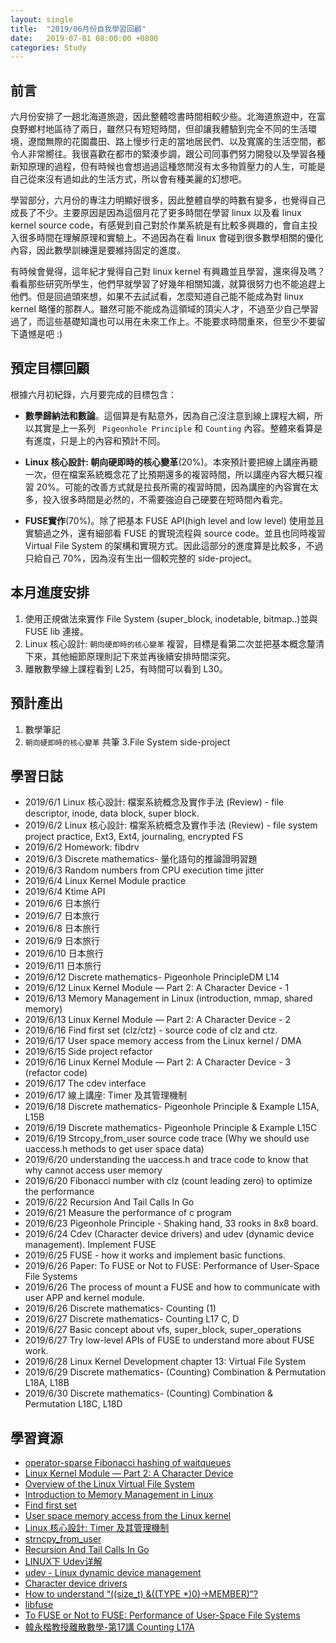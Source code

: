 ```yaml
---
layout: single
title:  "2019/06月份自我學習回顧"
date:   2019-07-01 08:00:00 +0800
categories: Study
---
```


## 前言
六月份安排了一趟北海道旅遊，因此整體唸書時間相較少些。北海道旅遊中，在富良野鄉村地區待了兩日，雖然只有短短時間，但卻讓我體驗到完全不同的生活環境，遼闊無際的花園農田、路上慢步行走的當地居民們、以及寬廣的生活空間，都令人非常嚮往。我很喜歡在都市的緊湊步調，跟公司同事們努力開發以及學習各種新知原理的過程，但有時候也會想過過這種悠閒沒有太多物質壓力的人生，可能是自己從來沒有過如此的生活方式，所以會有種美麗的幻想吧。

學習部分，六月份的專注力明顯好很多，因此整體自學的時數有變多，也覺得自己成長了不少。主要原因是因為這個月花了更多時間在學習 linux 以及看 linux kernel source code，有感覺到自己對於作業系統是有比較多興趣的，會自主投入很多時間在理解原理和實驗上。不過因為在看 linux 會碰到很多數學相關的優化內容，因此數學訓練還是要維持固定的進度。

有時候會覺得，這年紀才覺得自己對 linux kernel 有興趣並且學習，還來得及嗎？看看那些研究所學生，他們早就學習了好幾年相關知識，就算很努力也不能追趕上他們。但是回過頭來想，如果不去試試看，怎麼知道自己能不能成為對 linux kernel 略懂的那群人。雖然可能不能成為這領域的頂尖人才，不過至少自己學習過了，而這些基礎知識也可以用在未來工作上。不能要求時間重來，但至少不要留下遺憾是吧 :)

## 預定目標回顧
根據六月初紀錄，六月要完成的目標包含：

- **數學歸納法和數論**。這個算是有點意外，因為自己沒注意到線上課程大綱，所以其實是上一系列 ` Pigeonhole Principle` 和 `Counting` 內容。整體來看算是有進度，只是上的內容和預計不同。

- **Linux 核心設計: 朝向硬即時的核心變革**(20%)。本來預計要把線上講座再聽一次，但在檔案系統概念花了比預期還多的複習時間，所以講座內容大概只複習 20%。可能的改善方式就是拉長所需的複習時間，因為講座的內容實在太多，投入很多時間是必然的，不需要強迫自己硬要在短時間內看完。

- **FUSE實作**(70%)。除了把基本 FUSE API(high level and low level) 使用並且實驗過之外，還有細部看 FUSE 的實現流程與 source code。並且也同時複習 Virtual File System 的架構和實現方式。因此這部分的進度算是比較多，不過只給自己 70%，因為沒有生出一個較完整的 side-project。

## 本月進度安排
1. 使用正規做法來實作 File System (super_block, inodetable, bitmap..)並與 FUSE lib 連接。
2. Linux 核心設計: `朝向硬即時的核心變革` 複習，目標是看第二次並把基本概念釐清下來，其他細節原理則記下來並再後續安排時間深究。
3. 離散數學線上課程看到 L25，有時間可以看到 L30。

## 預計產出
1. 數學筆記
2. `朝向硬即時的核心變革` 共筆
3.File System side-project

## 學習日誌
- 2019/6/1 Linux 核心設計: 檔案系統概念及實作手法 (Review) - file descriptor, inode, data block, super block.
- 2019/6/2 Linux 核心設計: 檔案系統概念及實作手法 (Review) - file system project practice, Ext3, Ext4, journaling, encrypted FS
- 2019/6/2 Homework: fibdrv
- 2019/6/3 Discrete mathematics- 量化語句的推論證明習題
- 2019/6/3 Random numbers from CPU execution time jitter
- 2019/6/4 Linux Kernel Module practice
- 2019/6/4 Ktime API
- 2019/6/6 日本旅行
- 2019/6/7 日本旅行
- 2019/6/8 日本旅行
- 2019/6/9 日本旅行
- 2019/6/10 日本旅行
- 2019/6/11 日本旅行
- 2019/6/12 Discrete mathematics- Pigeonhole PrincipleDM L14
- 2019/6/12 Linux Kernel Module — Part 2: A Character Device - 1
- 2019/6/13 Memory Management in Linux (introduction, mmap, shared memory)
- 2019/6/13 Linux Kernel Module — Part 2: A Character Device - 2
- 2019/6/16 Find first set (clz/ctz) - source code of clz and ctz.
- 2019/6/17 User space memory access from the Linux kernel / DMA
- 2019/6/15 Side project refactor
- 2019/6/16 Linux Kernel Module — Part 2: A Character Device - 3 (refactor code)
- 2019/6/17 The cdev interface
- 2019/6/17 線上講座: Timer 及其管理機制
- 2019/6/18 Discrete mathematics- Pigeonhole Principle & Example L15A, L15B
- 2019/6/19 Discrete mathematics- Pigeonhole Principle & Example L15C
- 2019/6/19 Strcopy_from_user source code trace (Why we should use uaccess.h methods to get user space data)
- 2019/6/20 understanding the uaccess.h and trace code to know that why cannot access user memory
- 2019/6/20 Fibonacci number with clz (count leading zero) to optimize the performance
- 2019/6/22 Recursion And Tail Calls In Go
- 2019/6/21 Measure the performance of c program
- 2019/6/23 Pigeonhole Principle - Shaking hand, 33 rooks in 8x8 board.
- 2019/6/24 Cdev (Character device drivers) and udev (dynamic device management). Implement FUSE
- 2019/6/25 FUSE - how it works and implement basic functions.
- 2019/6/26 Paper: To FUSE or Not to FUSE: Performance of
User-Space File Systems
- 2019/6/26 The process of mount a FUSE and how to communicate with user APP and kernel module.
- 2019/6/26 Discrete mathematics- Counting (1)
- 2019/6/27 Discrete mathematics- Counting L17 C, D
- 2019/6/27 Basic concept about vfs, super_block, super_operations
- 2019/6/27 Try low-level APIs of FUSE to understand more about FUSE work.
- 2019/6/28 Linux Kernel Development chapter 13: Virtual File System
- 2019/6/29 Discrete mathematics- (Counting) Combination & Permutation L18A, L18B
- 2019/6/30 Discrete mathematics- (Counting) Combination & Permutation L18C, L18D

## 學習資源
- [operator-sparse Fibonacci hashing of waitqueues](http://lwn.net/2002/0221/a/fibonacci-hashing.php3)
- [Linux Kernel Module — Part 2: A Character Device](http://derekmolloy.ie/writing-a-linux-kernel-module-part-2-a-character-device/)
- [Overview of the Linux Virtual File System](https://www.kernel.org/doc/Documentation/filesystems/vfs.txt)
- [Introduction to Memory Management in Linux](https://www.youtube.com/watch?v=EWwfMM2AW9g&fbclid=IwAR13_MBk6R8LmUZRNBFadgLlDvbPCTORpi9nwo8TCZc24Ih5HVWnqiVo-IQ)
- [Find first set](https://en.wikipedia.org/wiki/Find_first_set)
- [User space memory access from the Linux kernel](https://developer.ibm.com/articles/l-kernel-memory-access/)
- [Linux 核心設計: Timer 及其管理機制](https://hackmd.io/@sysprog/HJElbeHkr)
- [strncpy_from_user](https://elixir.bootlin.com/linux/latest/source/lib/strncpy_from_user.c#L103)
- [Recursion And Tail Calls In Go](https://www.ardanlabs.com/blog/2013/09/recursion-and-tail-calls-in-go_26.html)
- [LINUX下 Udev详解](https://www.cnblogs.com/cslunatic/p/3171837.html)
- [udev - Linux dynamic device management](https://wiki.debian.org/udev)
- [Character device drivers](https://linux-kernel-labs.github.io/master/labs/device_drivers.html)
- [How to understand “((size_t) &((TYPE *)0)->MEMBER)”?](https://stackoverflow.com/questions/18554721/how-to-understand-size-t-type-0-member)
- [libfuse](https://github.com/libfuse/libfuse)
- [To FUSE or Not to FUSE: Performance of User-Space File Systems](http://libfuse.github.io/doxygen/fast17-vangoor.pdf)
- [韓永楷教授離散數學-第17講 Counting L17A](https://www.youtube.com/watch?v=yiheIS0NuZk&list=PLS0SUwlYe8czAEMcnMnl9Sq3ze7XerOfR&index=46)
